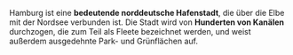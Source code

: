 Hamburg ist eine **bedeutende norddeutsche Hafenstadt**, die über die Elbe mit der Nordsee verbunden ist. Die Stadt wird von **Hunderten von Kanälen** durchzogen, die zum Teil als Fleete bezeichnet werden, und weist außerdem ausgedehnte Park- und Grünflächen auf.